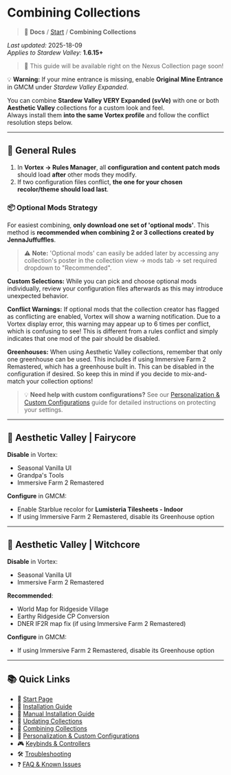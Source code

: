 # Combining Collections

> 📂 **Docs** / [Start](/start.md) / **Combining Collections**


*Last updated:* 2025-18-09  
*Applies to Stardew Valley:* **1.6.15+**

> 📖 This guide will be available right on the Nexus Collection page soon!

💡 **Warning:** If your mine entrance is missing, enable **Original Mine Entrance** in GMCM under *Stardew Valley Expanded*.

You can combine **Stardew Valley VERY Expanded (svVe)** with one or both **Aesthetic Valley** collections for a custom look and feel.  
Always install them **into the same Vortex profile** and follow the conflict resolution steps below.

---

## 🔄 General Rules

1. In **Vortex → Rules Manager**, all **configuration and content patch mods** should load **after** other mods they modify.  
2. If two configuration files conflict, **the one for your chosen recolor/theme should load last**.

### 📦 Optional Mods Strategy

For easiest combining, **only download one set of 'optional mods'**. This method is **recommended when combining 2 or 3 collections created by JennaJuffuffles**.

> ⚠️ **Note:** 'Optional mods' can easily be added later by accessing any collection's poster in the collection view → mods tab → set required dropdown to "Recommended".

**Custom Selections:** While you can pick and choose optional mods individually, review your configuration files afterwards as this may introduce unexpected behavior.

**Conflict Warnings:** If optional mods that the collection creator has flagged as conflicting are enabled, Vortex will show a warning notification. Due to a Vortex display error, this warning may appear up to 6 times per conflict, which is confusing to see! This is different from a rules conflict and simply indicates that one mod of the pair should be disabled.

**Greenhouses:** When using Aesthetic Valley collections, remember that only one greenhouse can be used. This includes if using Immersive Farm 2 Remastered, which has a greenhouse built in. This can be disabled in the configuration if desired. So keep this in mind if you decide to mix-and-match your collection options!

> 💡 **Need help with custom configurations?** See our [Personalization & Custom Configurations](/personalization.md) guide for detailed instructions on protecting your settings.

---

## 🌸 Aesthetic Valley | Fairycore

**Disable** in Vortex:
- Seasonal Vanilla UI  
- Grandpa's Tools  
- Immersive Farm 2 Remastered  

**Configure** in GMCM:
- Enable Starblue recolor for **Lumisteria Tilesheets - Indoor**  
- If using Immersive Farm 2 Remastered, disable its Greenhouse option

---

## 🔮 Aesthetic Valley | Witchcore

**Disable** in Vortex:
- Seasonal Vanilla UI  
- Immersive Farm 2 Remastered  

**Recommended**:
- World Map for Ridgeside Village  
- Earthy Ridgeside CP Conversion  
- DNER IF2R map fix (if using Immersive Farm 2 Remastered)

**Configure** in GMCM:
- If using Immersive Farm 2 Remastered, disable its Greenhouse option

---

## 📚 Quick Links

- 🌾 [Start Page](/start.md)  
- 🚀 [Installation Guide](/install.md)  
- 🧩 [Manual Installation Guide](/manual-install.md)  
- 🔄 [Updating Collections](/updating.md)  
- 🔀 [Combining Collections](/combining.md)  
- 🎨 [Personalization & Custom Configurations](/personalization.md)  
- 🎮 [Keybinds & Controllers](/keybinds.md)  
- 🛠️ [Troubleshooting](/troubleshooting.md)  
- ❓ [FAQ & Known Issues](/faq-and-known-issues.md)  